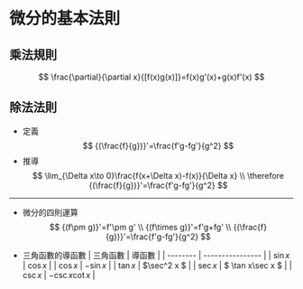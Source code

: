 # 微分的基本法則

## 乘法規則

$$ \frac{\partial}{\partial x}{[f(x)g(x)]}=f(x)g'(x)+g(x)f'(x) $$

## 除法法則

* 定義
$$ {(\frac{f}{g})}'=\frac{f'g-fg'}{g^2} $$
* 推導
$$ \lim_{\Delta x\to 0}\frac{f(x+\Delta x)-f(x)}{\Delta x} \\
\therefore {(\frac{f}{g})}'=\frac{f'g-fg'}{g^2} $$

---

* 微分的四則運算
$$ {(f\pm g)}'=f'\pm g' \\
{(f\times g)}'=f'g+fg' \\
{(\frac{f}{g})}'=\frac{f'g-fg'}{g^2} $$

* 三角函數的導函數
  | 三角函數 | 導函數           |
  | -------- | ---------------- |
  | $\sin x$ | $\cos x$         |
  | $\cos x$ | $-\sin x$        |
  | $\tan x$ | $\sec^2 x $      |
  | $\sec x$ | $ \tan x\sec x $ |
  | $\csc x$ | $-\csc x\cot x$  |